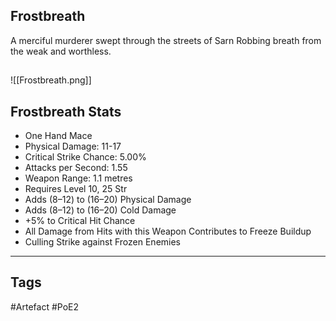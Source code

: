 ## Frostbreath
A merciful murderer swept through the streets of Sarn
Robbing breath from the weak and worthless.
##
![[Frostbreath.png]]
## Frostbreath Stats
- One Hand Mace
- Physical Damage: 11-17
- Critical Strike Chance: 5.00%
- Attacks per Second: 1.55
- Weapon Range: 1.1 metres
- Requires Level 10, 25 Str
- Adds (8–12) to (16–20) Physical Damage
- Adds (8–12) to (16–20) Cold Damage
- +5% to Critical Hit Chance
- All Damage from Hits with this Weapon Contributes to Freeze Buildup
- Culling Strike against Frozen Enemies


---
## Tags
#Artefact
#PoE2